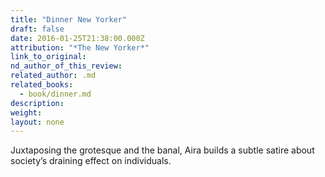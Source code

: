 ```yaml
---
title: "Dinner New Yorker"
draft: false
date: 2016-01-25T21:38:00.000Z
attribution: "*The New Yorker*"
link_to_original:
nd_author_of_this_review:
related_author: .md
related_books:
  - book/dinner.md
description:
weight:
layout: none
---
```

Juxtaposing the grotesque and the banal, Aira builds a subtle satire about society’s draining effect on individuals.

